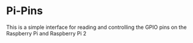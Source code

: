# Pi-Pins
This is a simple interface for reading and controlling the GPIO pins on the Raspberry Pi and Raspberry Pi 2
